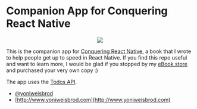 # Companion App for Conquering React Native

<p align="center">
  <a href="https://gumroad.com/l/conqueringreactnative">
    <img src="http://s22.postimg.org/h4ruypz0x/helmet_with_background.png" />
  </a>
</p>

This is the companion app for [Conquering React Native](http://www.conqueringreactnative.com/), a book that I wrote to help people get up to speed in React Native. If you find this repo useful and want to learn more, I would be glad if you stopped by my [eBook store](https://gumroad.com/l/conqueringreactnative) and purchased your very own copy :)

The app uses the [Todos API](https://github.com/yonibot/Todos-API).



* [@yoniweisbrod](https://twitter.com/yoniweisbrod)
* [http://www.yoniweisbrod.com](http://www.yoniweisbrod.com)

